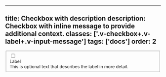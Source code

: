 <!--
 *              © 2025 Visa
 *
 * Licensed under the Apache License, Version 2.0 (the "License");
 * you may not use this file except in compliance with the License.
 * You may obtain a copy of the License at
 *
 *         http://www.apache.org/licenses/LICENSE-2.0
 *
 * Unless required by applicable law or agreed to in writing, software
 * distributed under the License is distributed on an "AS IS" BASIS,
 * WITHOUT WARRANTIES OR CONDITIONS OF ANY KIND, either express or implied.
 * See the License for the specific language governing permissions and
 * limitations under the License.
 *
 -->
---
title: Checkbox with description
description: Checkbox with inline message to provide additional context.
classes: ['.v-checkbox+.v-label+.v-input-message']
tags: ['docs']
order: 2
---

<fieldset aria-labelledby="checkbox-message-1">
  <div class="v-flex v-gap-2">
    <input class="v-checkbox" id="checkbox-message" type="checkbox"/>
    <div class="v-flex v-flex-col v-gap-2 v-my-10">
      <label class="v-label v-typography-label-large" for="checkbox-message" id="checkbox-message-label">
        Label
      </label>
      <div class="v-input-message" id="checkbox-message-1">
        This is optional text that describes the label in more detail.
      </div>
    </div>
  </div>
</fieldset>
